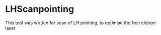 # LHScanpointing
This tool was written for scan of LH pointing, to optimise the free eletron laser 
